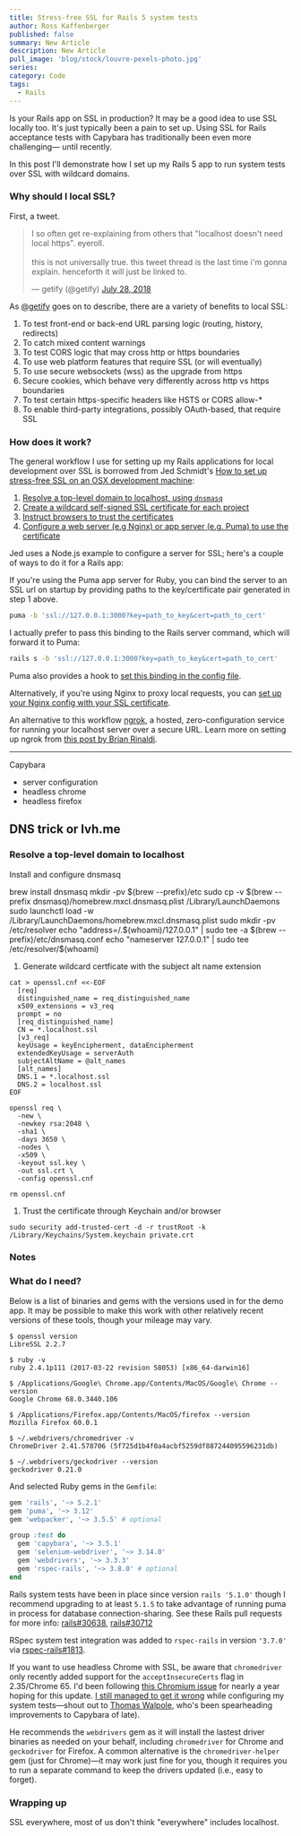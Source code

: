 ```yaml
---
title: Stress-free SSL for Rails 5 system tests
author: Ross Kaffenberger
published: false
summary: New Article
description: New Article
pull_image: 'blog/stock/louvre-pexels-photo.jpg'
series:
category: Code
tags:
  - Rails
---
```


Is your Rails app on SSL in production? It may be a good idea to use SSL locally too. It's just typically been a pain to set up. Using SSL for Rails acceptance tests with Capybara has traditionally been even more challenging— until recently.

In this post I'll demonstrate how I set up my Rails 5 app to run system tests over SSL with wildcard domains.

### Why should I local SSL?

First, a tweet.
<blockquote class="twitter-tweet" data-lang="en"><p lang="en" dir="ltr">I so often get re-explaining from others that &quot;localhost doesn&#39;t need local https&quot;. eyeroll.<br><br>this is not universally true. this tweet thread is the last time i&#39;m gonna explain. henceforth it will just be linked to.</p>&mdash; getify (@getify) <a href="https://twitter.com/getify/status/1023202051902373888?ref_src=twsrc%5Etfw">July 28, 2018</a></blockquote>
<script async src="https://platform.twitter.com/widgets.js" charset="utf-8"></script>

As [@getify](https://twitter.com/getify) goes on to describe, there are a variety of benefits to local SSL:

1. To test front-end or back-end URL parsing logic (routing, history, redirects)
1. To catch mixed content warnings
1. To test CORS logic that may cross http or https boundaries
1. To use web platform features that require SSL (or will eventually)
1. To use secure websockets (wss) as the upgrade from https
1. Secure cookies, which behave very differently across http vs https boundaries
1. To test certain https-specific headers like HSTS or CORS allow-*
1. To enable third-party integrations, possibly OAuth-based, that require SSL

### How does it work?

The general workflow I use for setting up my Rails applications for local development over SSL is borrowed from Jed Schmidt's [How to set up stress-free SSL on an OSX development machine](https://gist.github.com/jed/6147872):

1. [Resolve a top-level domain to localhost, using `dnsmasq`](https://gist.github.com/jed/6147872#resolve-a-top-level-domain-for-all-development-work)
1. [Create a wildcard self-signed SSL certificate for each project](https://gist.github.com/jed/6147872#create-a-wildcard-ssl-certificate-for-each-project)
1. [Instruct browsers to trust the certificates](https://gist.github.com/jed/6147872#avoid-https-warnings-by-telling-os-x-to-trust-the-certificate)
1. [Configure a web server (e.g Nginx) or app server (e.g. Puma) to use the certificate](https://gist.github.com/jed/6147872#bask-in-easy-https)

Jed uses a Node.js example to configure a server for SSL; here's a couple of ways to do it for a Rails app:

If you're using the Puma app server for Ruby, you can bind the server to an SSL url on startup by providing paths to the key/certificate pair generated in step 1 above.

```bash
puma -b 'ssl://127.0.0.1:3000?key=path_to_key&cert=path_to_cert'
```
I actually prefer to pass this binding to the Rails server command, which will forward it to Puma:

```bash
rails s -b 'ssl://127.0.0.1:3000?key=path_to_key&cert=path_to_cert'
```
Puma also provides a hook to [set this binding in the config file](https://github.com/puma/puma/blob/395337df4a3b27cc14eeab048016fb1ee85d2f83/examples/config.rb#L79).

Alternatively, if you're using Nginx to proxy local requests, you can [set up your Nginx config with your SSL certificate](http://nginx.org/en/docs/http/configuring_https_servers.html).

<aside class="callout panel">
  <p>
  An alternative to this workflow <a href="https://ngrok.com">ngrok</a>, a hosted, zero-configuration service for running your localhost server over a secure URL. Learn more on setting up ngrok from <a href="https://www.remotesynthesis.com/blog/running-ssl-localhost">this post by Brian Rinaldi</a>.
  </p>
</aside>

---
Capybara
* server configuration
* headless chrome
* headless firefox

DNS trick or lvh.me
---

### Resolve a top-level domain to localhost

Install and configure dnsmasq

brew install dnsmasq
mkdir -pv $(brew --prefix)/etc
sudo cp -v $(brew --prefix dnsmasq)/homebrew.mxcl.dnsmasq.plist /Library/LaunchDaemons
sudo launchctl load -w /Library/LaunchDaemons/homebrew.mxcl.dnsmasq.plist
sudo mkdir -pv /etc/resolver
echo "address=/.$(whoami)/127.0.0.1" | sudo tee -a $(brew --prefix)/etc/dnsmasq.conf
echo "nameserver 127.0.0.1" | sudo tee /etc/resolver/$(whoami)

1. Generate wildcard certficate with the subject alt name extension

```
cat > openssl.cnf <<-EOF
  [req]
  distinguished_name = req_distinguished_name
  x509_extensions = v3_req
  prompt = no
  [req_distinguished_name]
  CN = *.localhost.ssl
  [v3_req]
  keyUsage = keyEncipherment, dataEncipherment
  extendedKeyUsage = serverAuth
  subjectAltName = @alt_names
  [alt_names]
  DNS.1 = *.localhost.ssl
  DNS.2 = localhost.ssl
EOF

openssl req \
  -new \
  -newkey rsa:2048 \
  -sha1 \
  -days 3650 \
  -nodes \
  -x509 \
  -keyout ssl.key \
  -out ssl.crt \
  -config openssl.cnf

rm openssl.cnf
```

1. Trust the certificate through Keychain and/or browser

```
sudo security add-trusted-cert -d -r trustRoot -k /Library/Keychains/System.keychain private.crt
```

### Notes

### What do I need?

Below is a list of binaries and gems with the versions used in for the demo app. It may be possible to make this work with other relatively recent versions of these tools, though your mileage may vary.

```
$ openssl version
LibreSSL 2.2.7

$ ruby -v
ruby 2.4.1p111 (2017-03-22 revision 58053) [x86_64-darwin16]

$ /Applications/Google\ Chrome.app/Contents/MacOS/Google\ Chrome --version
Google Chrome 68.0.3440.106

$ /Applications/Firefox.app/Contents/MacOS/firefox --version
Mozilla Firefox 60.0.1

$ ~/.webdrivers/chromedriver -v
ChromeDriver 2.41.578706 (5f725d1b4f0a4acbf5259df887244095596231db)

$ ~/.webdrivers/geckodriver --version
geckodriver 0.21.0
```
And selected Ruby gems in the `Gemfile`:

```ruby
gem 'rails', '~> 5.2.1'
gem 'puma', '~> 3.12'
gem 'webpacker', '~> 3.5.5' # optional

group :test do
  gem 'capybara', '~> 3.5.1'
  gem 'selenium-webdriver', '~> 3.14.0'
  gem 'webdrivers', '~> 3.3.3'
  gem 'rspec-rails', '~> 3.8.0' # optional
end
```

Rails system tests have been in place since version `rails '5.1.0'` though I recommend upgrading to at least `5.1.5` to take advantage of running puma in process for database connection-sharing. See these Rails pull requests for more info: [rails#30638](https://github.com/rails/rails/pull/30638), [rails#30712](https://github.com/rails/rails/pull/30712)

RSpec system test integration was added to `rspec-rails` in version `'3.7.0'` via [rspec-rails#1813](https://github.com/rspec/rspec-rails/pull/1813).

If you want to use headless Chrome with SSL, be aware that `chromedriver` only recently added support for the `acceptInsecureCerts` flag in 2.35/Chrome 65. I'd been following [this Chromium issue](https://bugs.chromium.org/p/chromium/issues/detail?id=721739) for nearly a year hoping for this update. [I still managed to get it wrong](https://stackoverflow.com/questions/51881206/using-acceptinsecurecerts-with-headless-chrome-and-selenium-webdriver-macos-ra) while configuring my system tests—shout out to [Thomas Walpole](https://github.com/twalpole), who's been spearheading improvements to Capybara of late).

He recommends the `webdrivers` gem as it will install the lastest driver binaries as needed on your behalf, including `chromedriver` for Chrome and `geckodriver` for Firefox. A common alternative is the `chromedriver-helper` gem (just for Chrome)—it may work just fine for you, though it requires you to run a separate command to keep the drivers updated (i.e., easy to forget).

### Wrapping up

SSL everywhere, most of us don't think "everywhere" includes localhost.

